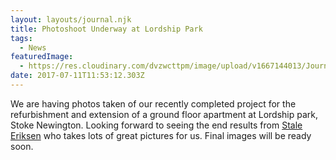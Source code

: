```yaml
---
layout: layouts/journal.njk
title: Photoshoot Underway at Lordship Park
tags:
  - News
featuredImage:
  - https://res.cloudinary.com/dvzwcttpm/image/upload/v1667144013/Journals/Lordship-Park-architectural-extension_d6hzxc.jpg
date: 2017-07-11T11:53:12.303Z
---
```

We are having photos taken of our recently completed project for the refurbishment and extension of a ground floor apartment at Lordship park, Stoke Newington. Looking forward to seeing the end results from [Stale Eriksen](http://www.eriksenphoto.com/) who takes lots of great pictures for us. Final images will be ready soon.